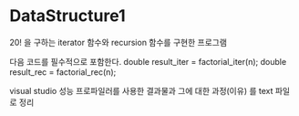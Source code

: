 # DataStructure1
20! 을 구하는 iterator 함수와 recursion 함수를 구현한 프로그램

다음 코드를 필수적으로 포함한다.
double result_iter = factorial_iter(n);
double result_rec = factorial_rec(n);

visual studio 성능 프로파일러를 사용한 결과물과 그에 대한 과정(이유) 를 text 파일로 정리
